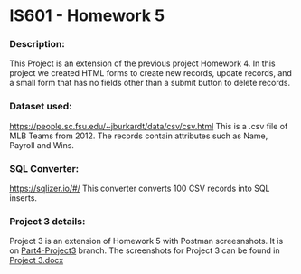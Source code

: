 # __IS601 - Homework 5__

### __Description:__
This Project is an extension of the previous project Homework 4. In this project we created HTML forms to create new records, update records, and a small form that has no fields other than a submit button to delete records. 

### __Dataset used:__ 
https://people.sc.fsu.edu/~jburkardt/data/csv/csv.html
This is a .csv file of MLB Teams from 2012. The records contain attributes such as Name, Payroll and Wins.

### __SQL Converter:__ 
https://sqlizer.io/#/
This converter converts 100 CSV records into SQL inserts.

### __Project 3 details:__
Project 3 is an extension of Homework 5 with Postman screesnshots. It is on [Part4-Project3](https://github.com/pratik1596/Homework5/tree/Part4-Project3) branch.
The screenshots for Project 3 can be found in [Project 3.docx](https://github.com/pratik1596/Homework5/blob/Part4-Project3/Project%203.docx?raw=true)
